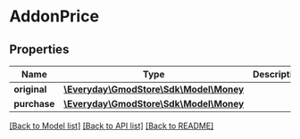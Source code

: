 # AddonPrice

## Properties
Name | Type | Description | Notes
------------ | ------------- | ------------- | -------------
**original** | [**\Everyday\GmodStore\Sdk\Model\Money**](Money.md) |  | [optional] 
**purchase** | [**\Everyday\GmodStore\Sdk\Model\Money**](Money.md) |  | [optional] 

[[Back to Model list]](../../README.md#documentation-for-models) [[Back to API list]](../../README.md#documentation-for-api-endpoints) [[Back to README]](../../README.md)

